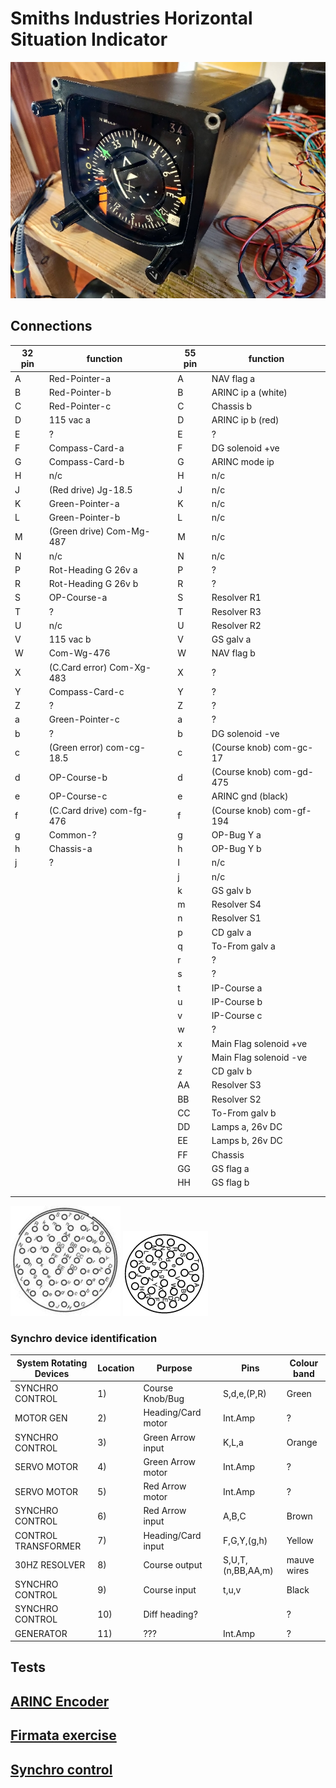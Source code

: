 # Smiths Industries Horizontal Situation Indicator

![HSI Overview](./images/HSI_overview.jpg)

## Connections

| 32 pin | function                  |  | 55 pin | function                 |
| ------ | ------------------------- |--| ------ | ------------------------ |
| A      | Red-Pointer-a             |  | A      | NAV flag a               |
| B      | Red-Pointer-b             |  | B      | ARINC ip a (white)       |
| C      | Red-Pointer-c             |  | C      | Chassis b                |
| D      | 115 vac a                 |  | D      | ARINC ip b (red)         |
| E      | ?                         |  | E      | ?                        |
| F      | Compass-Card-a            |  | F      | DG solenoid +ve          |
| G      | Compass-Card-b            |  | G      | ARINC mode ip            |
| H      | n/c                       |  | H      | n/c                      |
| J      | (Red drive) Jg-18.5       |  | J      | n/c                      |
| K      | Green-Pointer-a           |  | K      | n/c                      |
| L      | Green-Pointer-b           |  | L      | n/c                      |
| M      | (Green drive) Com-Mg-487  |  | M      | n/c                      |
| N      | n/c                       |  | N      | n/c                      |
| P      | Rot-Heading G 26v a       |  | P      | ?                        |
| R      | Rot-Heading G 26v b       |  | R      | ?                        |
| S      | OP-Course-a               |  | S      | Resolver R1              |
| T      | ?                         |  | T      | Resolver R3              |
| U      | n/c                       |  | U      | Resolver R2              |
| V      | 115 vac b                 |  | V      | GS galv a                |
| W      | Com-Wg-476                |  | W      | NAV flag b               |
| X      | (C.Card error) Com-Xg-483 |  | X      | ?                        |
| Y      | Compass-Card-c            |  | Y      | ?                        |
| Z      | ?                         |  | Z      | ?                        |
| a      | Green-Pointer-c           |  | a      | ?                        |
| b      | ?                         |  | b      | DG solenoid -ve          |
| c      | (Green error) com-cg-18.5 |  | c      | (Course knob) com-gc-17  |
| d      | OP-Course-b               |  | d      | (Course knob) com-gd-475 |
| e      | OP-Course-c               |  | e      | ARINC gnd (black)        |
| f      | (C.Card drive) com-fg-476 |  | f      | (Course knob) com-gf-194 |
| g      | Common-?                  |  | g      | OP-Bug Y a               |
| h      | Chassis-a                 |  | h      | OP-Bug Y b               |
| j      | ?                         |  | I      | n/c                      |
|        |                           |  | j      | n/c                      |
|        |                           |  | k      | GS galv b                |
|        |                           |  | m      | Resolver S4              |
|        |                           |  | n      | Resolver S1              |
|        |                           |  | p      | CD galv a                |
|        |                           |  | q      | To-From galv a           |
|        |                           |  | r      | ?                        |
|        |                           |  | s      | ?                        |
|        |                           |  | t      | IP-Course a              |
|        |                           |  | u      | IP-Course b              |
|        |                           |  | v      | IP-Course c              |
|        |                           |  | w      | ?                        |
|        |                           |  | x      | Main Flag solenoid +ve   |
|        |                           |  | y      | Main Flag solenoid -ve   |
|        |                           |  | z      | CD galv b                |
|        |                           |  | AA     | Resolver S3              |
|        |                           |  | BB     | Resolver S2              |
|        |                           |  | CC     | To-From galv b           |
|        |                           |  | DD     | Lamps a, 26v DC          |
|        |                           |  | EE     | Lamps b, 26v DC          |
|        |                           |  | FF     | Chassis                  |
|        |                           |  | GG     | GS flag a                |
|        |                           |  | HH     | GS flag b                |
|        |                           |  |        |                          |
|        |                           |  |        |                          |

![55 way connector](./images/HSI-Connector-55-way.png) ![32 way connector](./images/HSI-Connector-32-way.png)


### Synchro device identification

| System Rotating Devices | Location | Purpose            |  | Pins              | Colour band |
| ----------------------- | -------- | ------------------ |--| ----------------- | ----------- |
| SYNCHRO CONTROL         | 1)       | Course Knob/Bug    |  | S,d,e,(P,R)       | Green       |
| MOTOR GEN               | 2)       | Heading/Card motor |  | Int.Amp           | ?           |
| SYNCHRO CONTROL         | 3)       | Green Arrow input  |  | K,L,a             | Orange      |
| SERVO MOTOR             | 4)       | Green Arrow motor  |  | Int.Amp           | ?           |
| SERVO MOTOR             | 5)       | Red Arrow motor    |  | Int.Amp           | ?           |
| SYNCHRO CONTROL         | 6)       | Red Arrow input    |  | A,B,C             | Brown       |
| CONTROL TRANSFORMER     | 7)       | Heading/Card input |  | F,G,Y,(g,h)       | Yellow      |
| 30HZ RESOLVER           | 8)       | Course output      |  | S,U,T,(n,BB,AA,m) | mauve wires |
| SYNCHRO CONTROL         | 9)       | Course input       |  | t,u,v             | Black       |
| SYNCHRO CONTROL         | 10)      | Diff heading?      |  |                   | ?           |
| GENERATOR               | 11)      | ???                |  | Int.Amp           | ?           |

## Tests

## [ARINC Encoder](https://github.com/DavidJRichards/Aviation_ARINC_Encoder/blob/main/README.md)

## [Firmata exercise](./Firmata-exercise.md)

## [Synchro control](./Synchro-control.md)

